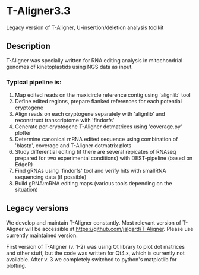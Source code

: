 # T-Aligner3.3
Legacy version of T-Aligner, U-insertion/deletion analysis toolkit

## Description

T-Aligner was specially written for RNA editing analysis in mitochondrial genomes of kinetoplastids using NGS data as input. 

### Typical pipeline is:

1. Map edited reads on the maxicircle reference contig using 'alignlib' tool
2. Define edited regions, prepare flanked references for each potential cryptogene
3. Align reads on each cryptogene separately with 'alignlib' and reconstruct transcriptome with 'findorfs'
4. Generate per-cryptogene T-Aligner dotmatrices using 'coverage.py' plotter
5. Determine canonical mRNA edited sequence using combination of 'blastp', coverage and T-Aligner dotmatrix plots
6. Study differential editing (if there are several repicates of RNAseq prepared for two experimental conditions) with DEST-pipeline (based on EdgeR)
7. Find gRNAs using 'findorfs' tool and verify hits with smallRNA sequencing data (if possible)
8. Build gRNA:mRNA editing maps (various tools depending on the situation)

## Legacy versions

We develop and maintain T-Aligner constantly. Most relevant version of T-Aligner will be accessible at https://github.com/jalgard/T-Aligner.
Please use currently maintained version. 

First version of T-Aligner (v. 1-2) was using Qt library to plot dot matrices and other stuff, but the code was written for Qt4.x, which 
is currently not available. After v. 3 we completely switched to python's matplotlib for plotting.
